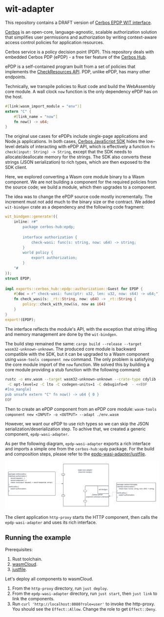 # wit-adapter

This repository contains a DRAFT version of [Cerbos EPDP WIT interface](wit/policy.wit).

[Cerbos](https://github.com/cerbos/cerbos) is an open-core, language-agnostic, scalable authorization solution that simplifies user permissions and authorization by writing context-aware access control policies for application resources.

Cerbos service is a policy decision point (PDP).
This repository deals with embedded Cerbos PDP (ePDP) - a free tier feature of the [Cerbos Hub](https://hub.cerbos.cloud/).

ePDP is a self-contained program built from a set of policies that implements the [CheckResources API](https://docs.cerbos.dev/cerbos/latest/api/#check-resources).
PDP, unlike ePDP, has many other endpoints.

Technically, we transpile policies to Rust code and build the WebAssembly core module. A wall clock `now` function is the only dependency ePDP has on the host.
```rust
#[link(wasm_import_module = "env")]
extern "C" {
    #[link_name = "now"]
    fn now() -> u64;
}
```

The original use cases for ePDPs include single-page applications and Node.js applications.
In both cases, [Cerbos JavaScript SDK](https://github.com/cerbos/cerbos-sdk-javascript/blob/main/packages/embedded/README.md) hides the low-level details of interacting with ePDP API, which is effectively a function `fn check(input: String) -> String`, except that the SDK needs to allocate/deallocate memory for the strings.
The SDK also converts these strings (JSON serialization) to rich types, which are then exposed to the SDK client.

Here, we explored converting a Wasm core module binary to a Wasm component. We are not building a component for the required policies from the source code; we build a module, which then upgrades to a component.

The idea was to change the ePDP source code mostly incrementally. The increment must not add much to the binary size or the contract.
We added `wit-bindgen` crate as a dependency and the following code fragment:
```rust
wit_bindgen::generate!({
    inline: r#"
        package cerbos-hub:epdp;

        interface authorization {
            check-wasi: func(s: string, now: u64) -> string;
        }
        world policy {
            export authorization;
        }
    "#
});
struct EPDP;

impl exports::cerbos_hub::epdp::authorization::Guest for EPDP {
    #[doc = r" check-wasi: func(ptr: u32, len: u32, now: s64) -> u64;"]
    fn check_wasi(s: _rt::String, now: u64) -> _rt::String {
        policy::check_with_now(&s, now as i64)
    }
}
export!(EPDP);
```
The interface reflects the module's API, with the exception that string lifting and memory management are done by the `wit-bindgen`.

The build step remained the same: `cargo build --release --target wasm32-unknown-unknown`.
The produced core module is backward compatible with the SDK, but it can be upgraded to a Wasm component using `wasm-tools component new` command.
The only problem is satisfying the core module import of the `now` function.
We solved this by building a core module providing a stub function with the following command:
```bash
rustc -o env.wasm --target wasm32-unknown-unknown --crate-type cdylib --edition=2021 \
 -C opt-level=z -C lto -C codegen-units=1 -C debuginfo=0  - <<EOF
#[no_mangle]
pub unsafe extern "C" fn now() -> u64 { 0 }
EOF
```

Then to create an ePDP component from an ePDP core module: `wasm-tools component new <INPUT> -o <OUTPUT> --adapt ./env.wasm`

However, we want our ePDP to use rich types so we can skip the JSON serialization/deserialization step. To achive that, we created a generic component, `epdp-wasi-adapter`.

As per the following diagram, `epdp-wasi-adapter` exports a rich interface and imports a simple one from the `cerbos-hub:epdp` package.
For the build and composition steps, please refer to the [epdp-wasi-adapter/justfile](epdp-wasi-adapter/justfile).

![Components](Components.png)

The client application `http-proxy` starts the HTTP component, then calls the `epdp-wasi-adapter` and uses its rich interface.

## Running the example
Prerequisites:
1. Rust toolchain.
2. [wasmCloud](https://wasmcloud.com/docs/installation).
3. [justfile](https://github.com/casey/just).

Let's deploy all components to wasmCloud.
1. From the `http-proxy` directory, run `just deploy`.
2. From the `epdp-wasi-adapter` directory, run `just start`, then `just link` to link the components.
3. Run `curl 'http://localhost:8080?role=user'` to invoke the http-proxy. You should see the `Effect::Allow`. Change the role to get `Effect::Deny`.
